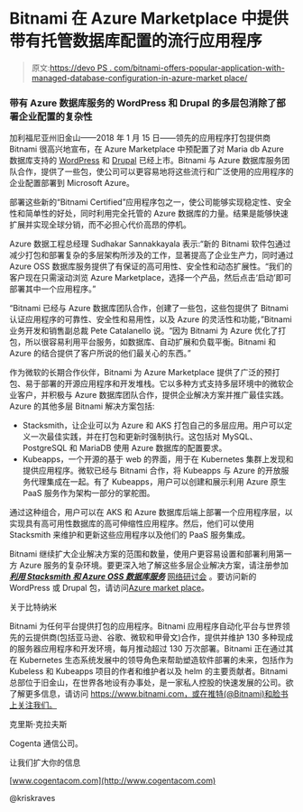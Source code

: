 # Bitnami 在 Azure Marketplace 中提供带有托管数据库配置的流行应用程序

> 原文:[https://devo PS . com/bitnami-offers-popular-application-with-managed-database-configuration-in-azure-market place/](https://devops.com/bitnami-offers-popular-application-with-managed-database-configuration-in-azure-marketplace/)

### 带有 Azure 数据库服务的 WordPress 和 Drupal 的多层包消除了部署企业配置的复杂性

加利福尼亚州旧金山——2018 年 1 月 15 日——领先的应用程序打包提供商 Bitnami 很高兴地宣布，在 Azure Marketplace 中预配置了对 Maria db Azure 数据库支持的 [WordPress](https://azuremarketplace.microsoft.com/en-us/marketplace/apps/bitnami.multi-tier-manageddb-wordpress?tab=Overview) 和 [Drupal](https://azuremarketplace.microsoft.com/en-us/marketplace/apps/bitnami.multi-tier-manageddb-drupal?tab=Overview) 已经上市。Bitnami 与 Azure 数据库服务团队合作，提供了一些包，使公司可以更容易地将这些流行和广泛使用的应用程序的企业配置部署到 Microsoft Azure。

部署这些新的“Bitnami Certified”应用程序包之一，使公司能够实现稳定性、安全性和简单性的好处，同时利用完全托管的 Azure 数据库的力量。结果是能够快速扩展并实现全球分销，而不必担心代价高昂的停机。

Azure 数据工程总经理 Sudhakar Sannakkayala 表示:“新的 Bitnami 软件包通过减少打包和部署复杂的多层架构所涉及的工作，显著提高了企业生产力，同时通过 Azure OSS 数据库服务提供了有保证的高可用性、安全性和动态扩展性。“我们的客户现在只需滚动浏览 Azure Marketplace，选择一个产品，然后点击‘启动’即可部署其中一个应用程序。”

“Bitnami 已经与 Azure 数据库团队合作，创建了一些包，这些包提供了 Bitnami 认证应用程序的可靠性、安全性和易用性，以及 Azure 的灵活性和功能，”Bitnami 业务开发和销售副总裁 Pete Catalanello 说。“因为 Bitnami 为 Azure 优化了打包，所以很容易利用平台服务，如数据库、自动扩展和负载平衡。Bitnami 和 Azure 的结合提供了客户所说的他们最关心的东西。”

作为微软的长期合作伙伴，Bitnami 为 Azure Marketplace 提供了广泛的预打包、易于部署的开源应用程序和开发堆栈。它以多种方式支持多层环境中的微软企业客户，并积极与 Azure 数据库团队合作，提供企业解决方案并推广最佳实践。Azure 的其他多层 Bitnami 解决方案包括:

*   Stacksmith，让企业可以为 Azure 和 AKS 打包自己的多层应用。用户可以定义一次最佳实践，并在打包和更新时强制执行。这包括对 MySQL、PostgreSQL 和 MariaDB 使用 Azure 数据库的配置要求。
*   Kubeapps，一个开源的基于 web 的界面，用于在 Kubernetes 集群上发现和提供应用程序。微软已经与 Bitnami 合作，将 Kubeapps 与 Azure 的开放服务代理集成在一起。有了 Kubeapps，用户可以创建和展示利用 Azure 原生 PaaS 服务作为架构一部分的掌舵图。

通过这种组合，用户可以在 AKS 和 Azure 数据库后端上部署一个应用程序层，以实现具有高可用性数据库的高可伸缩性应用程序。然后，他们可以使用 Stacksmith 来维护和更新这些应用程序以及他们的 PaaS 服务集成。

Bitnami 继续扩大企业解决方案的范围和数量，使用户更容易设置和部署利用第一方 Azure 服务的复杂环境。要更深入地了解这些多层企业解决方案，请注册参加 ***[利用 Stacksmith 和 Azure OSS 数据库服务](https://bitnami.zoom.us/webinar/register/7415474908562/WN_zXdCnE4WQWGAaGEuKinutw)*** [网络研讨会](https://bitnami.zoom.us/webinar/register/7415474908562/WN_zXdCnE4WQWGAaGEuKinutw) 。要访问新的 WordPress 或 Drupal 包，请访问[Azure market place](https://azuremarketplace.microsoft.com/en-us/marketplace/apps?search=bitnami&page=1)。

关于比特纳米

Bitnami 为任何平台提供打包的应用程序。Bitnami 应用程序自动化平台与世界领先的云提供商(包括亚马逊、谷歌、微软和甲骨文)合作，提供并维护 130 多种现成的服务器应用程序和开发环境，每月推动超过 130 万次部署。Bitnami 正在通过其在 Kubernetes 生态系统发展中的领导角色来帮助塑造软件部署的未来，包括作为 Kubeless 和 Kubeapps 项目的作者和维护者以及 helm 的主要贡献者。Bitnami 总部位于旧金山，在世界各地设有办事处，是一家私人控股的快速发展的公司。欲了解更多信息，请访问 https://www.bitnami.com，或在推特(@Bitnami)和脸书上关注我们。

克里斯·克拉夫斯

Cogenta 通信公司。

让我们扩大你的信息

[www.cogentacom.com](http://www.cogentacom.com)

@kriskraves
